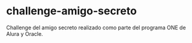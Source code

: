 # challenge-amigo-secreto
Challenge del amigo secreto realizado como parte del programa ONE de Alura y Oracle.
